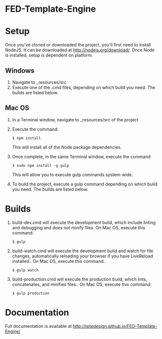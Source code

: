FED-Template-Engine
===================
# Setup
Once you've cloned or downloaded the project, you'll first need to install NodeJS.  It can be downloaded at http://nodejs.org/download/.  Once Node is installed, setup is dependent on platform.

## Windows
1. Navigate to _resources/src
2. Execute one of the .cmd files, depending on which build you need.  The builds are listed below.

## Mac OS
1. In a Terminal window, navigate to _resources/src of the project
2. Execute the command:

    ```
    $ npm install
    ```
    This will install all of the Node package dependencies.
3. Once complete, in the same Terminal window, execute the command

    ```
    $ sudo npm install -g gulp
    ```
    This will allow you to execute gulp commands system-wide.
4. To build the project, execute a gulp command depending on which build you need.  The builds are listed below.

# Builds
1. build-dev.cmd will execute the development build, which include linting and debugging and does not minify files.  On Mac OS, execute this command:

    ```
    $ gulp
    ```
2. build-watch.cmd will execute the development build and watch for file changes, automatically reloading your browser if you have LiveReload installed..  On Mac OS, execute this command:

    ```
    $ gulp watch
    ```
3. build-production.cmd will execute the production build, which lints, concatenates, and minifies files..  On Mac OS, execute this command:

    ```
    $ gulp production
    ```

# Documentation
Full documentation is available at http://isitedesign.github.io/FED-Template-Engine/
